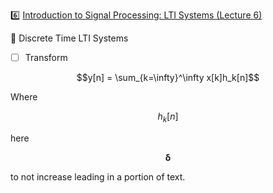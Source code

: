 :six: [Introduction to Signal Processing: LTI Systems (Lecture 6)](https://youtu.be/x5wtnbIQ0Lk)

:round_pushpin: Discrete Time LTI Systems

- [ ] Transform

```math
y[n] = \sum_{k=\infty}^\infty x[k]h_k[n]
```


Where
```math
h_k[n]
```
here
```math
\boldsymbol{\delta}
```
to not increase leading in a portion of text.

